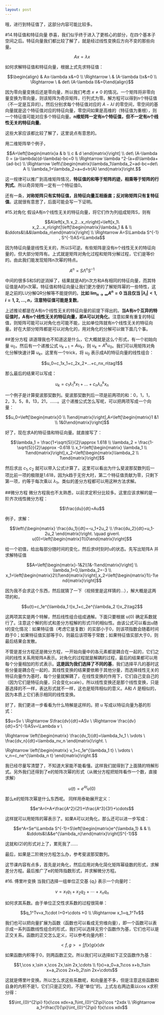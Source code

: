 ```yaml
---
layout: post
---
```


哦，进行到特征值了，这部分内容可能比较多。

#14.特征值和特征向量
恭喜，我们似乎终于进入了更核心的部分，在四个基本子空间之后。特征向量我们都比较了解了，就是经过线性变换后方向不变的那些向量。

$$Ax=\lambda x$$

如何求解特征值和特征向量，根据上式先求特征值：

$$\begin{align} & Ax-\lambda x&=0 \\ \Rightarrow \  & (A-\lambda I)x&=0 \\ \Rightarrow \  & det\ (A-\lambda I)&=0\end{align}$$

因为零向量变换后还是零向量，所以我们考虑 $x\neq 0$ 的情况。一个矩阵将非零向量变换为零向量，则该矩阵为奇异矩阵，行列式为零。解方程可以得到n个特征值（不一定是互异的）。然后分别求每个特征值对应的 $A-\lambda I$ 的零空间，零空间的基向量就是这个特征值对应的特征向量，零空间如果是高维的（特征值为重根），则一个特征值可能对应多个特征向量。**n维矩阵一定有n个特征值，但不一定有n个线性无关的特征向量**。

这些大家应该都比较了解了，这里说点有意思的。

用二维矩阵举个例子，

$$A=\left[\begin{matrix}a & b \\ c & d \end{matrix}\right] \\
det\ (A-\lambda I) = (a-\lambda)(d-\lambda)-bc=0 \\
\Rightarrow \lambda ^2-(a+d)\lambda+(ad-bc) \\
\Rightarrow \left\{\begin{matrix}\lambda_1\lambda_2=ad-bc=det\ A \\ \lambda_1+\lambda_2=a+d=tr(A) \end{matrix}\right.$$

这一规律可以推广到高维矩阵情况，**特征值的和等于矩阵的迹，相乘等于矩阵的行列式**。所以奇异矩阵一定有一个特征值0。

还有一条，**对称矩阵只有实特征值，且特征向量互相垂直；反对称矩阵只有复特征值**。这就很有意思了，后面可能会写一下证明。

#15.对角化
假设A有n个线性无关的特征向量，将它们作为列组成矩阵S，则有

$$A\left[x_1\ x_2...x_n\right]=\left[x_1\ x_2...x_n\right]\left[\begin{matrix}\lambda_1 & & \\ &\ddots&\\&&\lambda_n\end{matrix}\right] \\
\Rightarrow A=S\Lambda S^{-1} , S^{-1}AS=\Lambda$$

因为特征向量是线性无关的，所以S可逆。有些矩阵是没有n个线性无关的特征向量的，但大部分矩阵有。上式就是矩阵对角化过程和矩阵分解过程，它们是等价的。由此我们能发现矩阵n次幂的特点。

$$A^n=S\Lambda^n S^{-1}$$

中间的很多S和S的逆消掉了，结果就是A的n次方和A有相同的特征向量，而其特征值是A的n次幂。特征值和特征向量让我们更方便的了解矩阵幂的一些特性，这是之前的LU分解QR分解等不能提供的。**比如 $\lim_{n\rightarrow \infty}A^n=0$ 当且仅当 $|\lambda_i|<1,i=1,2,...,n$，注意特征值可能是复数**。

上述推论都是在A有n个线性无关的特征向量的前提下得出的。**当A有n个互异的特征值时，A有n个线性无关的特征向量，即A可以对角化**。注意如果有重复的特征值，则矩阵可能可以对角化也可能不能，比如单位阵就有n个线性无关的特征向量。好在大部分矩阵都是可以对角化的，用对角化的分解可以做下面几个事。

##差分方程
讲道理我也不知道这是什么，它大概就是这么个形式，有一个初始向量 $u_0$，然后有一个递推公式 $u_{k+1}=Au_k$，则 $u_k=A^ku_0$。我们可以用矩阵对角化分解快速计算 $u_k$。这里有一个trick，将 $u_0$ 表示成A的特征向量的线性组合：

$$u_0=c_1x_1+c_2x_2+...+c_nx_n\tag1$$

那么最后的结果可以写成：

$$u_k=c_1\lambda_1^kx_1+...+c_n\lambda_n^kx_n$$

一个例子是计算斐波那契数列。斐波那契数列后一项是前两项的和：0，1，1，2，3，5，8，13，21，……。这个递推公式怎么写呢，可以把两项写成一个向量：

$$u_0=\left[\begin{matrix}0 \\ 1\end{matrix}\right],A=\left[\begin{matrix}1 &1 \\ 1&0\end{matrix}\right]$$

好了，现在求A的特征值和特征向量。就直接写了：

$$\lambda_1 = \frac{1+\sqrt{5}}{2}\approx 1.618 \\
\lambda_2 = \frac{1-\sqrt{5}}{2}\approx -0.618 \\
x_1=\left[\begin{matrix} \lambda_1 \\ 1\end{matrix}\right],x_2=\left[\begin{matrix}\lambda_2 \\ 1\end{matrix}\right]$$

然后求出 $c_1,c_2$ 就可以带入公式计算了。这里可以看出为什么斐波那契数列后一项比前一项的极限是1.618，因为k趋于无穷大时，第二个特征值贡献为零，只剩下第一项，约等于每次乘以 $\lambda_1$。类似的差分方程都可以用这种方法求解。

##微分方程
微分方程我也不太熟悉，以前求定积分比较多。这里应该求解的是一阶齐次线性微分方程：

$$\frac{du}{dt}=Au$$

例子，求解：

$$\left\{\begin{matrix}
\frac{du_1}{dt}=-u_1+2u_2 \\ \frac{du_2}{dt}=u_1-2u_2
\end{matrix}\right.
\quad given\ u(0)=\left[\begin{matrix}1\\0\end{matrix}\right]$$

给一个初值，给出每部分随时间的变化，然后求t时刻时u的状态。先写出矩阵A 并求解特征值

$$A=\left[\begin{matrix}-1&2\\1&-1\end{matrix}\right] \\
\lambda_1=0,\lambda_2=-3 \\
x_1=\left[\begin{matrix}2\\1\end{matrix}\right],x_2=\left[\begin{matrix}1\\-1\end{matrix}\right]$$

因为我不会求这个东西，然后就猜了一下（视频里是这样猜的…），解大概是这两项的和，

$$u(t)=c_1e^{\lambda_1 t}x_1+c_2e^{\lambda_2 t}x_2\tag2$$

这两项其实是两个特解，然后线性组合组成通解。下面只要根据 u(0) 确定系数就行了。注意这个解的形式和差分方程解的形式(1)的相似性。由该公式可以看出u随t的变化情况：如果特征值（考虑它是复数）的实部小于0，则该项指数会随着时间趋于0；如果特征值实部等于0，则最后该项等于常数；如果特征值实部大于0，则最后结果会发散。

不管是差分方程还是微分方程，一开始向量中的各元素都是耦合在一起的，它们之间的线性关系用矩阵A表示。对角化的过程就是解耦的过程，最后的结果都可以用每个分量相加的形式表示。**这是因为我们选择了不同的基**，我们选择平凡的基时这些分量是耦合在一起的，其线性变换的结果要依赖于其他分量，而选择线性无关的特征向量作为基时，每个分量就解耦了，在线性变换的作用下，它们自己变自己的（因为它们是特征向量，只会变化scale）。所以线性变换还是那个线性变换，只是基选择的不一样，表达形式就不一样，这也是矩阵相似的意义。A和 $\Lambda$ 是相似的，因为本质上它们表示相同的线性变换。

好了，我们更进一步看看为什么特解是这样的。把 u 写成以特征向量为基的形式：

$$u=Sv \\ \Rightarrow S\frac{dv}{dt}=ASv \\
\Rightarrow \frac{dv}{dt}=S^{-1}ASv=\Lambda v \\

\Rightarrow \left\{\begin{matrix}
\frac{dv_1}{dt}=\lambda_1v_1 \\ \vdots \\ \frac{dv_n}{dt}=\lambda_nv_n
\end{matrix}\right. \\

\Rightarrow \left\{\begin{matrix}
v_1=c_1e^{\lambda_1 t} \\ \vdots \\ v_n=c_ne^{\lambda_n t}
\end{matrix}\right.$$

我已经尽量写清楚了，不知道大家能不能看懂。这样我们就得到了上面猜的特解形式。另外我们还得到了e的矩阵次幂的形式（从微分方程把矩阵看作一个数，直接求解）

$$u(t)=e^{At}u(0)$$

那么e的矩阵次幂是什么东西呢。 同样用泰勒展开定义：

$$e^A=I+A+\frac{A^2}{2!}+\frac{A^3}{3!}+\cdots$$

这样就可以用矩阵的幂表示了。如果A可以对角化，那么还可以进一步写成：

$$e^A=Se^\Lambda S^{-1}=S\left[\begin{matrix}e^{\lambda_1} & & \\ &\ddots&\\&&e^{\lambda_n}\end{matrix}\right]S^{-1}$$

这就和(2)的形式对上了，累死我了……

最后，如果是二阶微分方程怎么办，参考斐波那契数列。

这节课内容有点多，首先是对角化，然后应用对角化简化矩阵幂级数的形式，求解差分方程。最后推广了e的矩阵指数形式，并求解微分方程。

#16. 傅里叶变换
当我们选择一组单位正交基 $\{q_i\}$ 表示一个向量时：

$$v=x_1q_1+x_2q_2+\cdots + x_nq_n$$

如何求其系数。由于单位正交性求系数的过程很简单：

$$q_1^Tv=x_1\cdot I+0+\cdots +0 \\ \Rightarrow x_1=q_1^Tv$$

我们也可以把向量扩展为函数（函数也可以看成无穷维向量），即一个函数可以表示成一系列函数线性组合的形式，我们可以选择无穷个函数作为基，它们也可以是正交关系。函数的正交怎么定义，可以参考向量内积：

$$<f,g>=\int f(x)g(x)dx$$

如果函数内积等于0，则两函数正交。所以我们可以选择如下正交函数作为基：

$$1,\cos x,\sin x,\cos 2x,\sin 2x,\cdots \\
f(x)=a_0+a_1\cos x+b_1\sin x+a_2\cos 2x+b_2\sin 2x+\cdots$$

这就是傅里叶变换。所以怎么求这些系数呢，和向量差不多，但是注意这些函数和自身的内积不是1，它们只是正交的，不是“单位”的。上式左右两边乘以cos x求积分得：

$$\int_{0}^{2\pi} f(x)\cos xdx=a_1\int_{0}^{2\pi}\cos ^2xdx \\
\Rightarrow a_1=\frac{1}{\pi}\int_{0}^{2\pi} f(x)\cos xdx$$
